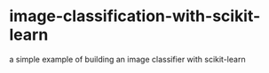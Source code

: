 # image-classification-with-scikit-learn
a simple example of building an image classifier with scikit-learn
